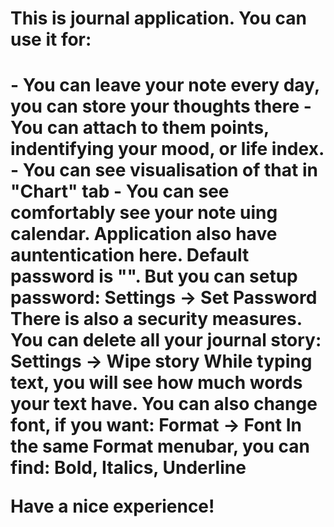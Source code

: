 <h1>This is journal application. You can use it for:<h1/>
    - You can leave your note every day, you can store your thoughts there
    - You can attach to them points, indentifying your mood, or life index.
    - You can see visualisation of that in "Chart" tab
    - You can see comfortably see your note uing calendar. 
Application also have auntentication here. Default password is "". But you can setup password:
    Settings -> Set Password 
There is also a security measures. You can delete all your journal story:
    Settings -> Wipe story
While typing text, you will see how much words your text have. You can also change font, if you want:
    Format -> Font
In the same Format menubar, you can find:
    Bold, Italics, Underline

Have a nice experience!
